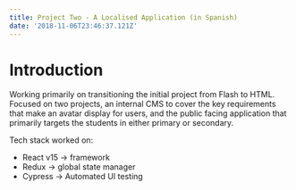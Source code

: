 ```yaml
---
title: Project Two - A Localised Application (in Spanish)
date: '2018-11-06T23:46:37.121Z'
---
```


# Introduction 

Working primarily on transitioning the initial project from Flash to HTML. Focused on two projects, an internal CMS to cover the key requirements that make an avatar display for users, and the public facing application that primarily targets the students in either primary or secondary.

Tech stack worked on:
* React v15 -> framework
* Redux -> global state manager
* Cypress -> Automated UI testing
